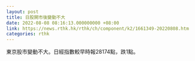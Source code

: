 ```yaml
---
layout: post
title: 日股開市後變動不大
date: 2022-08-08 08:16:13.000000000 +08:00
link: https://news.rthk.hk/rthk/ch/component/k2/1661349-20220808.htm
categories: rthk
---
```


東京股市變動不大。日經指數較早時報28174點，跌1點。
